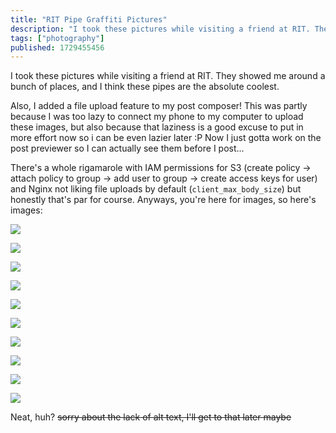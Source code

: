 ```yaml
---
title: "RIT Pipe Graffiti Pictures"
description: "I took these pictures while visiting a friend at RIT. They showed me around a bunch of places, and I think these pipes are the absolute c..."
tags: ["photography"]
published: 1729455456
---
```


I took these pictures while visiting a friend at RIT. They showed me around a bunch of places, and I think these pipes are the absolute coolest.

Also, I added a file upload feature to my post composer! This was partly because I was too lazy to connect my phone to my computer to upload these images, but also because that laziness is a good excuse to put in more effort now so i can be even lazier later :P Now I just gotta work on the post previewer so I can actually see them before I post...

There's a whole rigamarole with IAM permissions for S3 (create policy -> attach policy to group -> add user to group -> create access keys for user) and Nginx not liking file uploads by default (`client_max_body_size`) but honestly that's par for course. Anyways, you're here for images, so here's images:

![](https://static.wolfgirl.dev/polywolf/blog/0192ab89-cf33-7447-a8d5-1dd1fbeaf31c/IMG_7624.jpeg)

![](https://static.wolfgirl.dev/polywolf/blog/0192ab89-cf33-7447-a8d5-1dd1fbeaf31c/IMG_7627.jpeg)

![](https://static.wolfgirl.dev/polywolf/blog/0192ab89-cf33-7447-a8d5-1dd1fbeaf31c/IMG_7629.jpeg)

![](https://static.wolfgirl.dev/polywolf/blog/0192ab89-cf33-7447-a8d5-1dd1fbeaf31c/IMG_7630.jpeg)

![](https://static.wolfgirl.dev/polywolf/blog/0192ab89-cf33-7447-a8d5-1dd1fbeaf31c/IMG_7631.jpeg)

![](https://static.wolfgirl.dev/polywolf/blog/0192ab89-cf33-7447-a8d5-1dd1fbeaf31c/IMG_7633.jpeg)

![](https://static.wolfgirl.dev/polywolf/blog/0192ab89-cf33-7447-a8d5-1dd1fbeaf31c/IMG_7634.jpeg)

![](https://static.wolfgirl.dev/polywolf/blog/0192ab89-cf33-7447-a8d5-1dd1fbeaf31c/IMG_7635.jpeg)

![](https://static.wolfgirl.dev/polywolf/blog/0192ab89-cf33-7447-a8d5-1dd1fbeaf31c/IMG_7636.jpeg)

![](https://static.wolfgirl.dev/polywolf/blog/0192ab89-cf33-7447-a8d5-1dd1fbeaf31c/IMG_7637.jpeg)

Neat, huh? ~~sorry about the lack of alt text, I'll get to that later maybe~~
